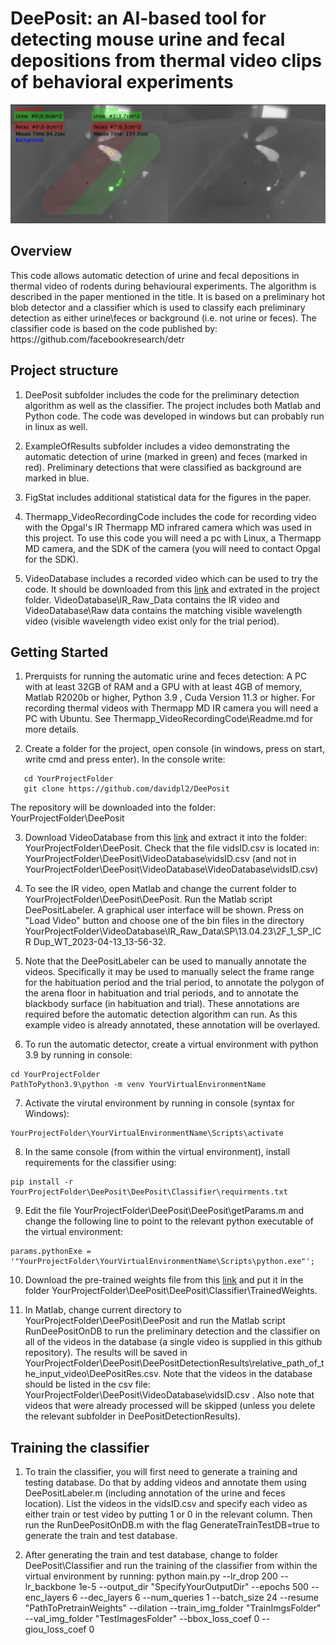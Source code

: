 <h1>DeePosit: an AI-based tool for detecting mouse urine and fecal depositions from thermal video clips of behavioral experiments</h1>
   
![DeePosit](ExampleOfResults/DeePositScreenShot.png)

<h2>Overview</h2>
This code allows automatic detection of urine and fecal depositions in thermal video of rodents during behavioural experiments. The algorithm is described in the paper mentioned in the title.
It is based on a preliminary hot blob detector and a classifier which is used to classify each preliminary detection as either urine\feces or background (i.e. not urine or feces). The classifier code is based on the code published by:
https://github.com/facebookresearch/detr 
<h2>Project structure</h2>  

1. DeePosit subfolder includes the code for the preliminary detection algorithm as well as the classifier. The project includes both Matlab and Python code. The code was developed in windows but can probably run in linux as well.  

2. ExampleOfResults subfolder includes a video demonstrating the automatic detection of urine (marked in green) and feces (marked in red). Preliminary detections that were classified as background are marked in blue.
   
3. FigStat includes additional statistical data for the figures in the paper.
   
4. Thermapp_VideoRecordingCode includes the code for recording video with the Opgal's IR Thermapp MD infrared camera which was used in this project. To use this code you will need a pc with Linux, a Thermapp MD camera, and the SDK of the camera (you will need to contact Opgal for the SDK).
   
5. VideoDatabase includes a recorded video which can be used to try the code. It should be downloaded from this [link](https://drive.google.com/file/d/1ICq_LorzK8Vlk3Shse2zbUK72bZrGR_6/view?usp=drive_link) and extrated in the project folder.  VideoDatabase\IR_Raw_Data contains the IR video and VideoDatabase\Raw data contains the matching visible wavelength video (visible wavelength video exist only for the trial period).


<h2>Getting Started</h2>

1. Prerquists for running the automatic urine and feces detection: A PC with at least 32GB of RAM and a GPU with at least 4GB of memory,  Matlab R2020b or higher, Python 3.9 , Cuda Version 11.3 or higher.  For recording thermal videos with Thermapp MD IR camera you will need a PC with Ubuntu. See Thermapp_VideoRecordingCode\Readme.md for more details.

2. Create a folder for the project, open console (in windows, press on start, write cmd and press enter). In the console write:  

```
   cd YourProjectFolder
   git clone https://github.com/davidpl2/DeePosit
```

The repository will be downloaded into the folder: YourProjectFolder\DeePosit

3. Download VideoDatabase from this [link](https://drive.google.com/file/d/1ICq_LorzK8Vlk3Shse2zbUK72bZrGR_6/view?usp=drive_link) and extract it into the folder: YourProjectFolder\DeePosit\. Check that the file vidsID.csv is located in: YourProjectFolder\DeePosit\VideoDatabase\vidsID.csv (and not in YourProjectFolder\DeePosit\VideoDatabase\VideoDatabase\vidsID.csv)

4. To see the IR video, open Matlab and change the current folder to YourProjectFolder\DeePosit\DeePosit. Run the Matlab script DeePositLabeler. A graphical user interface will be shown. Press on "Load Video" button and choose one of the bin files in the directory YourProjectFolder\VideoDatabase\IR_Raw_Data\SP\13.04.23\2F_1_SP_ICR Dup_WT_2023-04-13_13-56-32\.
   
5. Note that the DeePositLabeler can be used to manually annotate the videos. Specifically it may be used to manually select the frame range for the habituation period and the trial period, to annotate the polygon of the arena floor in habituation and trial periods, and to annotate the blackbody surface (in habituation and trial). These annotations are required before the automatic detection algorithm can run. As this example video is already annotated, these annotation will be overlayed.
   
6. To run the automatic detector, create a virtual environment with python 3.9 by running in console:
```
cd YourProjectFolder
PathToPython3.9\python -m venv YourVirtualEnvironmentName
```

7. Activate the virutal environment by running in console (syntax for Windows):
```
YourProjectFolder\YourVirtualEnvironmentName\Scripts\activate 
```  
8. In the same console (from within the virtual environment), install requirements for the classifier using:
```
pip install -r YourProjectFolder\DeePosit\DeePosit\Classifier\requirments.txt
```
   
9. Edit the file YourProjectFolder\DeePosit\DeePosit\getParams.m and change the following line to point to the relevant python executable of the virtual environment:
```
params.pythonExe = '"YourProjectFolder\YourVirtualEnvironmentName\Scripts\python.exe"';
```
  
10. Download the pre-trained weights file from this [link](https://drive.google.com/file/d/16qVqZz5Yz_im1quljCdQ8cLIBGlrLxOY/view?usp=drive_link) and put it in the folder YourProjectFolder\DeePosit\DeePosit\Classifier\TrainedWeights.

11. In Matlab, change current directory to YourProjectFolder\DeePosit\DeePosit and run the Matlab script RunDeePositOnDB to run the preliminary detection and the classifier on all of the videos in the database (a single video is supplied in this github repository). The results will be saved in YourProjectFolder\DeePosit\DeePositDetectionResults\relative_path_of_the_input_video\DeePositRes.csv. Note that the videos in the database should be listed in the csv file: YourProjectFolder\DeePosit\VideoDatabase\vidsID.csv . Also note that videos that were already processed will be skipped (unless you delete the relevant subfolder in DeePositDetectionResults).


<h2>Training the classifier</h2>

1. To train the classifier, you will first need to generate a training and testing database. Do that by adding videos and annotate them using DeePositLabeler.m (including annotation of the urine and feces location). List the videos in the vidsID.csv and specify each video as either train or test video by putting 1 or 0 in the relevant column. Then run the RunDeePositOnDB.m with the flag GenerateTrainTestDB=true to generate the train and test database.
   
2. After generating the train and test database, change to folder DeePosit\Classifier and run the training of the classifier from within the virtual environment by running: python main.py --lr_drop 200 --lr_backbone 1e-5 --output_dir "SpecifyYourOutputDir" --epochs 500 --enc_layers 6 --dec_layers 6 --num_queries 1 --batch_size 24 --resume "PathToPretrainWeights" --dilation --train_img_folder "TrainImgsFolder" --val_img_folder "TestImagesFolder" --bbox_loss_coef 0 --giou_loss_coef 0
   
